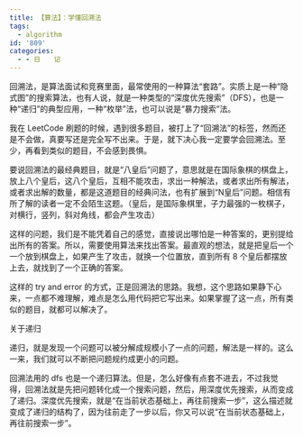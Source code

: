 ```yaml
---
title: 【算法】：学懂回溯法
tags:
  - algorithm
id: '809'
categories:
  - - 日　　记
---
```


回溯法，是算法面试和竞赛里面，最常使用的一种算法“套路”。实质上是一种“隐式图”的搜索算法，也有人说，就是一种类型的“深度优先搜索”（DFS），也是一种“递归”的典型应用，一种“枚举”法，也可以说是“暴力搜索”法。

我在 LeetCode 刷题的时候，遇到很多题目，被打上了“回溯法”的标签，然而还是不会做，真要写还是完全写不出来。于是，就下决心我一定要学会回溯法。至少，再看到类似的题目，不会感到畏惧。

要说回溯法的最经典题目，就是“八皇后”问题了，意思就是在国际象棋的棋盘上，放上八个皇后，这八个皇后，互相不能攻击，求出一种解法，或者求出所有解法，或者求出解的数量，都是这道题目的经典问法，也有扩展到“N皇后”问题。相信有所了解的读者一定不会陌生这题。（皇后，是国际象棋里，子力最强的一枚棋子，对横行，竖列，斜对角线，都会产生攻击）

这样的问题，我们是不能凭着自己的感觉，直接说出哪怕是一种答案的，更别提给出所有的答案。所以，需要使用算法来找出答案。最直观的想法，就是把皇后一个一个放到棋盘上，如果产生了攻击，就换一个位置放，直到所有 8 个皇后都摆放上去，就找到了一个正确的答案。

这样的 try and error 的方式，正是回溯法的思路。我想，这个思路如果静下心来，一点都不难理解，难点是怎么用代码把它写出来。如果掌握了这一点，所有类似的题目，就都可以解决了。

关于递归

递归，就是发现一个问题可以被分解成规模小了一点的问题，解法是一样的。这么一来，我们就可以不断把问题规约成更小的问题。

回溯法用的 dfs 也是一个递归算法。但是，怎么好像有点套不进去，不过我觉得，回溯法就是先把问题转化成一个搜索问题，然后，用深度优先搜索，从而变成了递归。深度优先搜索，就是“在当前状态基础上，再往前搜索一步”，这么描述就变成了递归的结构了，因为往前走了一步以后，你又可以说“在当前状态基础上，再往前搜索一步”。